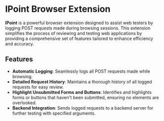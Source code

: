 # IPoint Browser Extension

**IPoint** is a powerful browser extension designed to assist web testers by logging POST requests made during browsing sessions. This extension simplifies the process of reviewing and testing web applications by providing a comprehensive set of features tailored to enhance efficiency and accuracy.

## Features

- **Automatic Logging**: Seamlessly logs all POST requests made while browsing.
- **Detailed Request History**: Maintains a thorough history of all logged requests for easy review.
- **Highlight Unsubmitted Forms and Buttons**: Identifies and highlights forms or buttons that haven't been submitted, ensuring no elements are overlooked.
- **Backend Integration**: Sends logged requests to a backend server for further testing with specified arguments.
